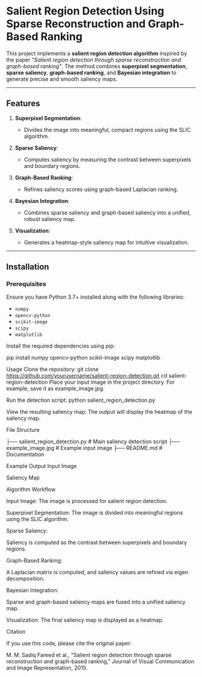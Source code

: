 # Salient Region Detection Using Sparse Reconstruction and Graph-Based Ranking

This project implements a **salient region detection algorithm** inspired by the paper _"Salient region detection through sparse reconstruction and graph-based ranking"_. The method combines **superpixel segmentation**, **sparse saliency**, **graph-based ranking**, and **Bayesian integration** to generate precise and smooth saliency maps.

---

## Features

1. **Superpixel Segmentation**:
   - Divides the image into meaningful, compact regions using the SLIC algorithm.
   
2. **Sparse Saliency**:
   - Computes saliency by measuring the contrast between superpixels and boundary regions.

3. **Graph-Based Ranking**:
   - Refines saliency scores using graph-based Laplacian ranking.

4. **Bayesian Integration**:
   - Combines sparse saliency and graph-based saliency into a unified, robust saliency map.

5. **Visualization**:
   - Generates a heatmap-style saliency map for intuitive visualization.

---

## Installation

### Prerequisites

Ensure you have Python 3.7+ installed along with the following libraries:
- `numpy`
- `opencv-python`
- `scikit-image`
- `scipy`
- `matplotlib`

Install the required dependencies using pip:

pip install numpy opencv-python scikit-image scipy matplotlib

Usage
Clone the repository:
git clone https://github.com/yourusername/salient-region-detection.git
cd salient-region-detection
Place your input image in the project directory. For example, save it as example_image.jpg.

Run the detection script:
python salient_region_detection.py

View the resulting saliency map:
The output will display the heatmap of the saliency map.

File Structure

├── salient_region_detection.py  # Main saliency detection script
├── example_image.jpg            # Example input image
├── README.md                    # Documentation

Example Output
Input Image


Saliency Map

Algorithm Workflow

Input Image: The image is processed for salient region detection.

Superpixel Segmentation: The image is divided into meaningful regions using the SLIC algorithm.

Sparse Saliency:

Saliency is computed as the contrast between superpixels and boundary regions.

Graph-Based Ranking:

A Laplacian matrix is computed, and saliency values are refined via eigen decomposition.

Bayesian Integration:

Sparse and graph-based saliency maps are fused into a unified saliency map.

Visualization: The final saliency map is displayed as a heatmap.

Citation

If you use this code, please cite the original paper:

M. M. Sadiq Fareed et al., "Salient region detection through sparse reconstruction and graph-based ranking," Journal of Visual Communication and Image Representation, 2015.

